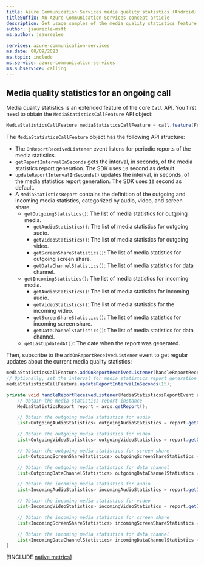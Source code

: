 ```yaml
---
title: Azure Communication Services media quality statistics (Android)
titleSuffix: An Azure Communication Services concept article
description: Get usage samples of the media quality statistics feature for Android native.
author: jsaurezle-msft
ms.author: jsaurezlee

services: azure-communication-services
ms.date: 08/09/2023
ms.topic: include
ms.service: azure-communication-services
ms.subservice: calling
---
```


## Media quality statistics for an ongoing call

Media quality statistics is an extended feature of the core `Call` API. You first need to obtain the `MediaStatisticsCallFeature` API object:

```java
MediaStatisticsCallFeature mediaStatisticsCallFeature = call.feature(Features.MEDIA_STATISTICS);
```

The `MediaStatisticsCallFeature` object has the following API structure:

- The `OnReportReceivedListener` event listens for periodic reports of the media statistics.
- `getReportIntervalInSeconds` gets the interval, in seconds, of the media statistics report generation. The SDK uses `10` second as default.
- `updateReportIntervalInSeconds()` updates the interval, in seconds, of the media statistics report generation. The SDK uses `10` second as default.
- A `MediaStatisticsReport` contains the definition of the outgoing and incoming media statistics, categorized by audio, video, and screen share.
  - `getOutgoingStatistics()`: The list of media statistics for outgoing media.
    - `getAudioStatistics()`: The list of media statistics for outgoing audio.
    - `getVideoStatistics()`: The list of media statistics for outgoing video.
    - `getScreenShareStatistics()`: The list of media statistics for outgoing screen share.
    - `getDataChannelStatistics()`: The list of media statistics for data channel.
  - `getIncomingStatistics()`: The list of media statistics for incoming media.
    - `getAudioStatistics()`: The list of media statistics for incoming audio.
    - `getVideoStatistics()`: The list of media statistics for the incoming video.
    - `getScreenShareStatistics()`: The list of media statistics for incoming screen share.
    - `getDataChannelStatistics()`: The list of media statistics for data channel.
  - `getLastUpdatedAt()`: The date when the report was generated.

Then, subscribe to the `addOnReportReceivedListener` event to get regular updates about the current media quality statistics:

```java
mediaStatisticsCallFeature.addOnReportReceivedListener(handleReportReceivedListener);
// Optionally, set the interval for media statistics report generation
mediaStatisticsCallFeature.updateReportIntervalInSeconds(15);

private void handleReportReceivedListener(MediaStatisticssReportEvent args) {
    // Obtain the media statistics report instance
    MediaStatisticsReport report = args.getReport();

    // Obtain the outgoing media statistics for audio
    List<OutgoingAudioStatistics> outgoingAudioStatistics = report.getOutgoingStatistics().getAudioStatistics();

    // Obtain the outgoing media statistics for video
    List<OutgoingVideoStatistics> outgoingVideoStatistics = report.getOutgoingStatistics().getVideoStatistics();

    // Obtain the outgoing media statistics for screen share
    List<OutgoingScreenShareStatistics> outgoingScreenShareStatistics = report.getOutgoingStatistics().getScreenShareStatistics();

    // Obtain the outgoing media statistics for data channel
    List<OutgoingDataChannelStatistics> outgoingDataChannelStatistics = report.getOutgoingStatistics().getDataChannelStatistics();

    // Obtain the incoming media statistics for audio
    List<IncomingAudioStatistics> incomingAudioStatistics = report.getIncomingStatistics().getAudioStatistics();

    // Obtain the incoming media statistics for video
    List<IncomingVideoStatistics> incomingVideoStatistics = report.getIncomingStatistics().getVideoStatistics();

    // Obtain the incoming media statistics for screen share
    List<IncomingScreenShareStatistics> incomingScreenShareStatistics = report.getIncomingStatistics().getScreenShareStatistics();

    // Obtain the incoming media statistics for data channel
    List<IncomingDataChannelStatistics> incomingDataChannelStatistics = report.getIncomingStatistics().getDataChannelStatistics();
}
```

[!INCLUDE [native metrics](media-stats-native-metrics.md)]
